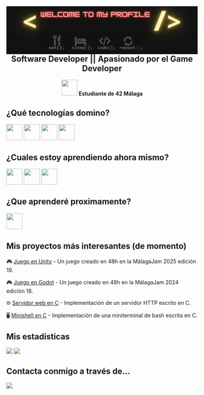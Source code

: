  <img src="banner.gif" align="left"/>

<div align="center">
  <h2><strong>Software Developer || Apasionado por el Game Developer</strong></h2>
  <img src="https://emoji.slack-edge.com/T039P7U66/42/5f8a11475c4d44a7.jpg" width="42" height="42"> 
  <strong>Estudiante de 42 Málaga</strong>
</div>

## ¿Qué tecnologías domino?  
<div align="left">
  <img src="https://github.com/user-attachments/assets/20176160-03b6-4d55-b038-0cba263e1da8" width="42" height="42">
  <img src="https://github.com/user-attachments/assets/5001c45f-ad1f-4cac-bf3f-512ccc995d5b" width="42" height="42">
  <img src="https://github.com/user-attachments/assets/045277f9-3df7-479b-bb72-8dafd8872e62" width="42" height="42">
  <img src="https://github.com/user-attachments/assets/103aebe8-3028-40d6-80f8-9e097f6a624b" width="42" height="42">
</div>

## ¿Cuales estoy aprendiendo ahora mismo?  
<div align="left">
  <img src="https://github.com/user-attachments/assets/435e0d84-31de-458e-944b-19f8b1a36cdf" width="42" height="42">
  <img src="https://github.com/user-attachments/assets/e25ac33d-a221-4dc4-9aef-3fb73dcf4a6c" width="42" height="42">
  <img src="https://static.vecteezy.com/system/resources/previews/027/127/463/non_2x/javascript-logo-javascript-icon-transparent-free-png.png" width="42" height="42">
</div>

## ¿Que aprenderé proximamente?  
<div align="left">
  <img src="https://github.com/user-attachments/assets/ba87cf04-ac47-415b-9930-65b55b5ed3cc" width="42" height="42">
</div>

## Mis proyectos más interesantes (de momento)

<div align="left">
  <p>🎮 <a href="https://noa42.itch.io/croakscape">Juego en Unity</a> - Un juego creado en 48h en la MálagaJam 2025 edición 19.</p>
  <p>🎮 <a href="https://tetsuhi.itch.io/unasombraenelpolo">Juego en Godot</a> - Un juego creado en 48h en la MálagaJam 2024 edición 18.</p>
  <p>🌐 <a href="https://github.com/BigKevlar/42_Cursus/tree/master/017_webserv">Servidor web en C</a> - Implementación de un servidor HTTP escrito en C.</p>
  <p>🖥️​ <a href="https://github.com/CyberKevlar/42_Cursus/tree/master/010_minishell">Minishell en C</a> - Implementación de una miniterminal de bash escrita en C.</p>
</div>

## Mis estadísticas
<div align="left">
  <img height="150em" src="https://github-readme-stats.vercel.app/api/top-langs/?username=BigKevlar&layout=compact&langs_count=6&theme=radical">
  <img height="150em" src="https://github-readme-stats.vercel.app/api?username=BigKevlar&show_icons=true&theme=radical">
</div>

## Contacta conmigo a través de...
<div align="left">
  <a href="https://www.linkedin.com/in/juan-carlos-martos-vergara/">
    <img src="https://img.shields.io/badge/LinkedIn-0077B5?style=for-the-badge&logo=linkedin&logoColor=white">
  </a>
</div>
